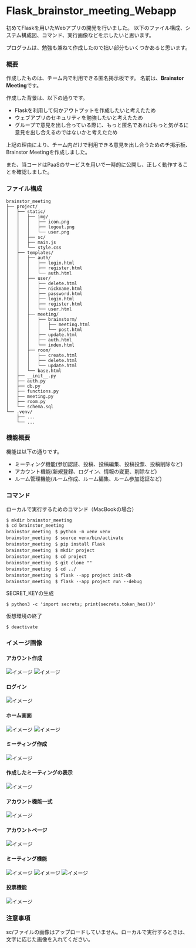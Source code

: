 # Flask_brainstor_meeting_Webapp

初めてFlaskを用いたWebアプリの開発を行いました。
以下のファイル構成、システム構成図、コマンド、実行画像などを示したいと思います。

プログラムは、勉強も兼ねて作成したので拙い部分もいくつかあると思います。


### 概要
作成したものは、チーム内で利用できる匿名掲示板です。
名前は、**Brainstor Meeting**です。

作成した背景は、以下の通りです。
- Flaskを利用して何かアウトプットを作成したいと考えたため
- ウェブアプリのセキュリティを勉強したいと考えたため
- グループで意見を出し合っている際に、もっと匿名であればもっと気がるに意見を出し合えるのではないかと考えたため

上記の理由により、チーム内だけで利用できる意見を出し合うためのチ掲示板、Brainstor Meetingを作成しました。

また、当コードはPaaSのサービスを用いで一時的に公開し、正しく動作することを確認しました。

### ファイル構成
```
brainstor_meeting
├── project/
│   ├── static/
│   │   ├── img/
│   │   │   ├── icon.png
│   │   │   ├── logout.png
│   │   │   └── user.png
│   │   ├── sc/
│   │   ├── main.js
│   │   └── style.css
│   ├── templates/
│   │   ├── auth/
│   │   │   ├── login.html
│   │   │   ├── register.html
│   │   │   └── auth.html
│   │   ├── user/
│   │   │   ├── delete.html
│   │   │   ├── nickname.html
│   │   │   ├── password.html
│   │   │   ├── login.html
│   │   │   ├── register.html
│   │   │   └── user.html
│   │   ├── meeting/
│   │   │   ├── brainstorm/
│   │   │   │   ├── meeting.html
│   │   │   │   └── post.html
│   │   │   ├── update.html
│   │   │   ├── auth.html
│   │   │   └── index.html
│   │   ├── room/
│   │   │   ├── create.html
│   │   │   ├── delete.html
│   │   │   └── update.html
│   │   └── base.html
│   ├── __init__.py
│   ├── auth.py
│   ├── db.py
│   ├── functions.py
│   ├── meeting.py
│   ├── room.py
│   └── schema.sql
└── .venv/
    ├── ...
    └── ...
```
### 機能概要
機能は以下の通りです。
- ミーティング機能(参加認証、投稿、投稿編集、投稿投票、投稿削除など)
- アカウント機能(新規登録、ログイン、情報の変更、削除など)
- ルーム管理機能(ルーム作成、ルーム編集、ルーム参加認証など)


### コマンド
ローカルで実行するためのコマンド（MacBookの場合）
```
$ mkdir brainstor_meeting
$ cd brainstor_meeting
brainstor_meeting　$ python -m venv venv
brainstor_meeting　$ source venv/bin/activate
brainstor_meeting　$ pip install Flask
brainstor_meeting　$ mkdir project
brainstor_meeting　$ cd project
brainstor_meeting　$ git clone ""
brainstor_meeting　$ cd ../
brainstor_meeting　$ flask --app project init-db
brainstor_meeting　$ flask --app project run --debug
```
SECRET_KEYの生成
```
$ python3 -c 'import secrets; print(secrets.token_hex())'
```

仮想環境の終了
```
$ deactivate
```

### イメージ画像

#### アカウント作成
![イメージ](images_for_readme/0.png)
![イメージ](images_for_readme/1.png)

#### ログイン
![イメージ](images_for_readme/2.png)

#### ホーム画面
![イメージ](images_for_readme/3.png)
![イメージ](images_for_readme/4.png)

#### ミーティング作成
![イメージ](images_for_readme/5.png)

#### 作成したミーティングの表示
![イメージ](images_for_readme/6.png)

#### アカウント機能一式
![イメージ](images_for_readme/7.png)

#### アカウントページ
![イメージ](images_for_readme/8.png)

####  ミーティング機能
![イメージ](images_for_readme/9.png)
![イメージ](images_for_readme/10.png)
![イメージ](images_for_readme/12.png)

####  投票機能
![イメージ](images_for_readme/11.png)


### 注意事項
sc/ファイルの画像はアップロードしていません。ローカルで実行するときは、文字に応じた画像を入れてください。
